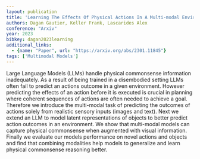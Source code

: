 ```yaml
---
layout: publication
title: 'Learning The Effects Of Physical Actions In A Multi-modal Environment'
authors: Dagan Gautier, Keller Frank, Lascarides Alex
conference: "Arxiv"
year: 2023
bibkey: dagan2023learning
additional_links:
  - {name: "Paper", url: "https://arxiv.org/abs/2301.11845"}
tags: ['Multimodal Models']
---
```

Large Language Models (LLMs) handle physical commonsense information inadequately. As a result of being trained in a disembodied setting LLMs often fail to predict an actions outcome in a given environment. However predicting the effects of an action before it is executed is crucial in planning where coherent sequences of actions are often needed to achieve a goal. Therefore we introduce the multi-modal task of predicting the outcomes of actions solely from realistic sensory inputs (images and text). Next we extend an LLM to model latent representations of objects to better predict action outcomes in an environment. We show that multi-modal models can capture physical commonsense when augmented with visual information. Finally we evaluate our models performance on novel actions and objects and find that combining modalities help models to generalize and learn physical commonsense reasoning better.

